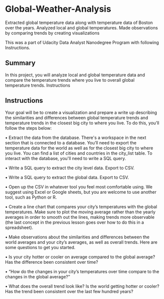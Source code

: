 # Global-Weather-Analysis
Extracted global temperature data along with temperature data of Boston over the years. Analyzed local and global temperatures. Made observations by comparing trends by creating visualizations 

This was a part of Udacity Data Analyst Nanodegree Program with following Instructions.

## Summary

In this project, you will analyze local and global temperature data and compare the temperature trends where you live to overall global temperature trends.
Instructions

## Instructions
Your goal will be to create a visualization and prepare a write up describing the similarities and differences between global temperature trends and temperature trends in the closest big city to where you live. To do this, you’ll follow the steps below:

•	Extract the data from the database. There's a workspace in the next section that is connected to a database. You’ll need to export the temperature data for the world as well as for the closest big city to where you live. You can find a list of cities and countries in the city_list table. To interact with the database, you'll need to write a SQL query.

•	Write a SQL query to extract the city level data. Export to CSV.

•	Write a SQL query to extract the global data. Export to CSV.

•	Open up the CSV in whatever tool you feel most comfortable using. We suggest using Excel or Google sheets, but you are welcome to use another tool, such as Python or R.

•	Create a line chart that compares your city’s temperatures with the global temperatures. Make sure to plot the moving average rather than the yearly averages in order to smooth out the lines, making trends more observable (the last concept in the previous lesson goes over how to do this in a spreadsheet).

•	Make observations about the similarities and differences between the world averages and your city’s averages, as well as overall trends. Here are some questions to get you started.

•	Is your city hotter or cooler on average compared to the global average? Has the difference been consistent over time?

•	“How do the changes in your city’s temperatures over time compare to the changes in the global average?”

•	What does the overall trend look like? Is the world getting hotter or cooler? Has the trend been consistent over the last few hundred years?
